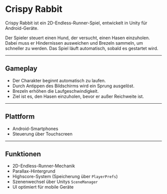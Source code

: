 # Crispy Rabbit

Crispy Rabbit ist ein 2D-Endless-Runner-Spiel, entwickelt in Unity für Android-Geräte.

Der Spieler steuert einen Hund, der versucht, einen Hasen einzuholen. Dabei muss er Hindernissen ausweichen und Brezeln sammeln, um schneller zu werden. Das Spiel läuft automatisch, sobald es gestartet wird.

---

## Gameplay

- Der Charakter beginnt automatisch zu laufen.
- Durch Antippen des Bildschirms wird ein Sprung ausgelöst.
- Brezeln erhöhen die Laufgeschwindigkeit.
- Ziel ist es, den Hasen einzuholen, bevor er außer Reichweite ist.

---

## Plattform

- Android-Smartphones
- Steuerung über Touchscreen

---

## Funktionen

- 2D-Endless-Runner-Mechanik
- Parallax-Hintergrund
- Highscore-System (Speicherung über `PlayerPrefs`)
- Szenenwechsel über Unitys `SceneManager`
- UI optimiert für mobile Geräte
